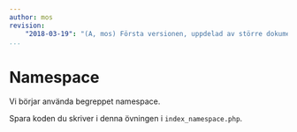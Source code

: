 ```yaml
---
author: mos
revision:
    "2018-03-19": "(A, mos) Första versionen, uppdelad av större dokument."
...
```

Namespace
==================================

Vi börjar använda begreppet namespace.

Spara koden du skriver i denna övningen i `index_namespace.php`.
